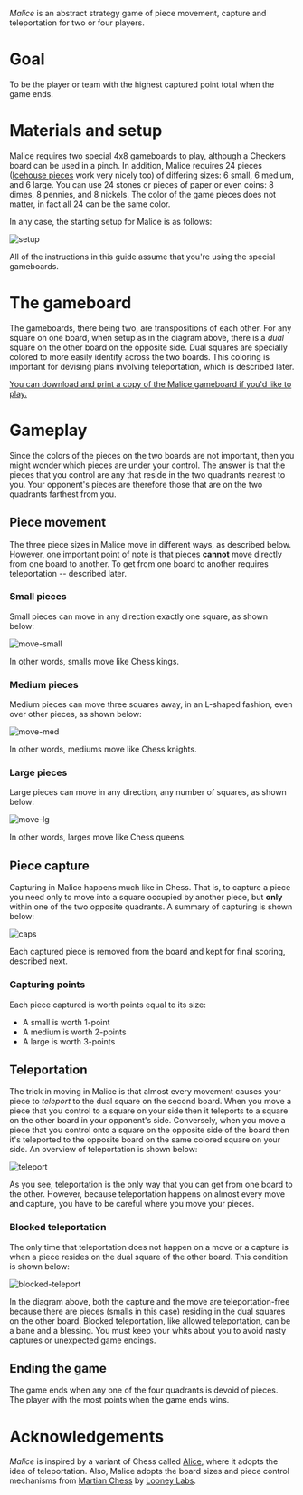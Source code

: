 *Malice* is an abstract strategy game of piece movement, capture and teleportation for two or four players.  

Goal
====

To be the player or team with the highest captured point total when the game ends.

Materials and setup
===================

Malice requires two special 4x8 gameboards to play, although a Checkers board can be used in a pinch.  In addition, Malice requires 24 pieces ([Icehouse pieces](http://www.looneylabs.com/looney-pyramids) work very nicely too) of differing sizes: 6 small, 6 medium, and 6 large.  You can use 24 stones or pieces of paper or even coins: 8 dimes, 8 pennies, and 8 nickels.  The color of the game pieces does not matter, in fact all 24 can be the same color.

In any case, the starting setup for Malice is as follows:

![setup](https://raw.githubusercontent.com/fogus/spiel/master/pyramidenspiel/malice/graphics/inital-setp.png)

All of the instructions in this guide assume that you're using the special gameboards.

The gameboard
=============

The gameboards, there being two, are transpositions of each other.  For any square on one board, when setup as in the diagram above, there is a *dual* square on the other board on the opposite side.  Dual squares are specially colored to more easily identify across the two boards.  This coloring is important for devising plans involving teleportation, which is described later.

[You can download and print a copy of the Malice gameboard if you'd like to play.](https://raw.githubusercontent.com/fogus/spiel/master/pyramidenspiel/malice/graphics/board.png)

Gameplay
========

Since the colors of the pieces on the two boards are not important, then you might wonder which pieces are under your control.  The answer is that the pieces that you control are any that reside in the two quadrants nearest to you.  Your opponent's pieces are therefore those that are on the two quadrants farthest from you.

Piece movement
--------------

The three piece sizes in Malice move in different ways, as described below.  However, one important point of note is that pieces **cannot** move directly from one board to another.  To get from one board to another requires teleportation -- described later.

### Small pieces

Small pieces can move in any direction exactly one square, as shown below:

![move-small](https://raw.githubusercontent.com/fogus/spiel/master/pyramidenspiel/malice/graphics/small-movement.png)

In other words, smalls move like Chess kings.

### Medium pieces

Medium pieces can move three squares away, in an L-shaped fashion, even over other pieces, as shown below:

![move-med](https://raw.githubusercontent.com/fogus/spiel/master/pyramidenspiel/malice/graphics/medium-movement.png)

In other words, mediums move like Chess knights.

### Large pieces

Large pieces can move in any direction, any number of squares, as shown below:

![move-lg](https://raw.githubusercontent.com/fogus/spiel/master/pyramidenspiel/malice/graphics/large-movement.png)

In other words, larges move like Chess queens.

Piece capture
-------------

Capturing in Malice happens much like in Chess.  That is, to capture a piece you need only to move into a square occupied by another piece, but **only** within one of the two opposite quadrants.  A summary of capturing is shown below:

![caps](https://raw.githubusercontent.com/fogus/spiel/master/pyramidenspiel/malice/graphics/captures.png)

Each captured piece is removed from the board and kept for final scoring, described next.

### Capturing points

Each piece captured is worth points equal to its size:

 * A small is worth 1-point
 * A medium is worth 2-points
 * A large is worth 3-points

Teleportation
-------------

The trick in moving in Malice is that almost every movement causes your piece to *teleport* to the dual square on the second board.  When you move a piece that you control to a square on your side then it teleports to a square on the other board in your opponent's side. Conversely, when you move a piece that you control onto a square on the opposite side of the board then it's teleported to the opposite board on the same colored square on your side.  An overview of teleportation is shown below:

![teleport](https://raw.githubusercontent.com/fogus/spiel/master/pyramidenspiel/malice/graphics/teleportation.png)

As you see, teleportation is the only way that you can get from one board to the other.  However, because teleportation happens on almost every move and capture, you have to be careful where you move your pieces.

### Blocked teleportation

The only time that teleportation does not happen on a move or a capture is when a piece resides on the dual square of the other board.  This condition is shown below:

![blocked-teleport](https://raw.githubusercontent.com/fogus/spiel/master/pyramidenspiel/malice/graphics/blocked-teleportation.png)

In the diagram above, both the capture and the move are teleportation-free because there are pieces (smalls in this case) residing in the dual squares on the other board.  Blocked teleportation, like allowed teleportation, can be a bane and a blessing.  You must keep your whits about you to avoid nasty captures or unexpected game endings.

Ending the game
---------------

The game ends when any one of the four quadrants is devoid of pieces.  The player with the most points when the game ends wins.


Acknowledgements
================

*Malice* is inspired by a variant of Chess called [Alice](http://www.chessvariants.org/other.dir/alice.html), where it adopts the idea of teleportation. Also, Malice adopts the board sizes and piece control mechanisms from [Martian Chess](http://icehousegames.org/wiki/index.php?title=Martian_Chess) by [Looney Labs](http://www.looneylabs.com).
